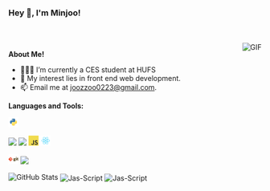 <h3 title="hehehe"> Hey 👋, I'm Minjoo!</h3>




<br />
<br />  


 

  <img align="right" alt="GIF" src="https://i.pinimg.com/originals/e4/26/70/e426702edf874b181aced1e2fa5c6cde.gif" />

**About Me!**

- 👨🏽‍💻 I’m currently a CES student at HUFS
- 🤔 My interest lies in front end web development.
- 📫 Email me at [joozzoo0223@gmail.com](mailto:joozzoo0223@gmail.com).



**Languages and Tools:**  


<code><img height="20" src="https://raw.githubusercontent.com/github/explore/80688e429a7d4ef2fca1e82350fe8e3517d3494d/topics/python/python.png"></code>  

<code><img height="20" src="https://upload.wikimedia.org/wikipedia/commons/thumb/6/61/HTML5_logo_and_wordmark.svg/768px-HTML5_logo_and_wordmark.svg.png"></code>
<code><img height="20" src="https://w7.pngwing.com/pngs/604/592/png-transparent-css3-cascading-style-sheets-logo-html-beautify-blue-angle-text-thumbnail.png"></code>
<code><img height="20" src="https://raw.githubusercontent.com/github/explore/80688e429a7d4ef2fca1e82350fe8e3517d3494d/topics/javascript/javascript.png"></code>
<code><img height="20" src="https://raw.githubusercontent.com/github/explore/80688e429a7d4ef2fca1e82350fe8e3517d3494d/topics/react/react.png"></code>


<code><img height="20" src="https://raw.githubusercontent.com/github/explore/80688e429a7d4ef2fca1e82350fe8e3517d3494d/topics/git/git.png"></code>
<code><img height="20" src="https://cdn.freebiesupply.com/logos/large/2x/figma-1-logo-png-transparent.png"></code>

<img src="https://github-readme-stats.vercel.app/api?username=mingzooo&show_icons=true&hide_border=true&count_private=true&theme=shades-of-purple&icon_color=fad000" alt="GitHub Stats">
<img align="center" src="https://github-readme-streak-stats.herokuapp.com/?user=mingzooo&count_private=true&theme=radical" alt="Jas-Script" />
<img align="center" width=500 src="https://github-readme-stats.vercel.app/api/top-langs/?username=mingzooo&count_private=true&theme=radical" alt="Jas-Script" />
